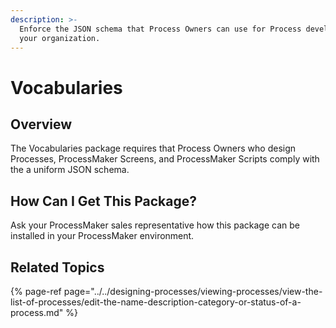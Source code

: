 ```yaml
---
description: >-
  Enforce the JSON schema that Process Owners can use for Process development in
  your organization.
---
```


# Vocabularies

## Overview

The Vocabularies package requires that Process Owners who design Processes, ProcessMaker Screens, and ProcessMaker Scripts comply with the a uniform JSON schema.

## How Can I Get This Package?

Ask your ProcessMaker sales representative how this package can be installed in your ProcessMaker environment.

## Related Topics

{% page-ref page="../../designing-processes/viewing-processes/view-the-list-of-processes/edit-the-name-description-category-or-status-of-a-process.md" %}

